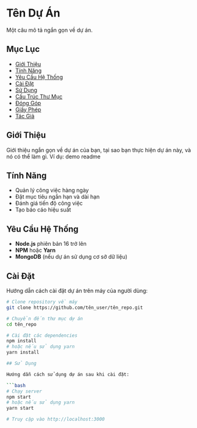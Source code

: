 # Tên Dự Án

Một câu mô tả ngắn gọn về dự án.

## Mục Lục

- [Giới Thiệu](#giới-thiệu)
- [Tính Năng](#tính-năng)
- [Yêu Cầu Hệ Thống](#yêu-cầu-hệ-thống)
- [Cài Đặt](#cài-đặt)
- [Sử Dụng](#sử-dụng)
- [Cấu Trúc Thư Mục](#cấu-trúc-thư-mục)
- [Đóng Góp](#đóng-góp)
- [Giấy Phép](#giấy-phép)
- [Tác Giả](#tác-giả)

## Giới Thiệu

Giới thiệu ngắn gọn về dự án của bạn, tại sao bạn thực hiện dự án này, và nó có thể làm gì. Ví dụ: demo readme


## Tính Năng

- Quản lý công việc hàng ngày
- Đặt mục tiêu ngắn hạn và dài hạn
- Đánh giá tiến độ công việc
- Tạo báo cáo hiệu suất

## Yêu Cầu Hệ Thống

- **Node.js** phiên bản 16 trở lên
- **NPM** hoặc **Yarn**
- **MongoDB** (nếu dự án sử dụng cơ sở dữ liệu)

## Cài Đặt

Hướng dẫn cách cài đặt dự án trên máy của người dùng:

```bash
# Clone repository về máy
git clone https://github.com/tên_user/tên_repo.git

# Chuyển đến thư mục dự án
cd tên_repo

# Cài đặt các dependencies
npm install
# hoặc nếu sử dụng yarn
yarn install

## Sử Dụng

Hướng dẫn cách sử dụng dự án sau khi cài đặt:

```bash
# Chạy server
npm start
# hoặc nếu sử dụng yarn
yarn start

# Truy cập vào http://localhost:3000



